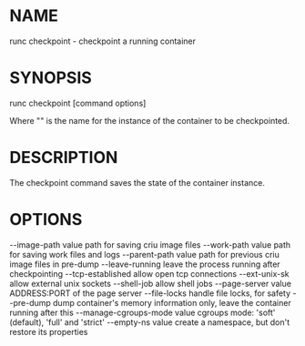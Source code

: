 # NAME
   runc checkpoint - checkpoint a running container

# SYNOPSIS
   runc checkpoint [command options] <container-id>

Where "<container-id>" is the name for the instance of the container to be
checkpointed.

# DESCRIPTION
   The checkpoint command saves the state of the container instance.

# OPTIONS
   --image-path value           path for saving criu image files
   --work-path value            path for saving work files and logs
   --parent-path value          path for previous criu image files in pre-dump
   --leave-running              leave the process running after checkpointing
   --tcp-established            allow open tcp connections
   --ext-unix-sk                allow external unix sockets
   --shell-job                  allow shell jobs
   --page-server value          ADDRESS:PORT of the page server
   --file-locks                 handle file locks, for safety
   --pre-dump                   dump container's memory information only, leave the container running after this
   --manage-cgroups-mode value  cgroups mode: 'soft' (default), 'full' and 'strict'
   --empty-ns value             create a namespace, but don't restore its properties
